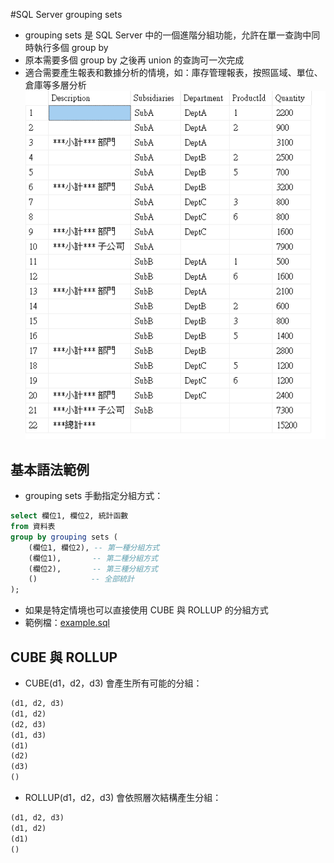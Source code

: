 #SQL Server grouping sets

- grouping sets 是 SQL Server 中的一個進階分組功能，允許在單一查詢中同時執行多個 group by
- 原本需要多個 group by 之後再 union 的查詢可一次完成
- 適合需要產生報表和數據分析的情境，如：庫存管理報表，按照區域、單位、倉庫等多層分析
![](01.png)

## 基本語法範例

- grouping sets 手動指定分組方式：

```sql
select 欄位1, 欄位2, 統計函數
from 資料表
group by grouping sets (
    (欄位1, 欄位2), -- 第一種分組方式
    (欄位1),       -- 第二種分組方式
    (欄位2),       -- 第三種分組方式
    ()            -- 全部統計
);
```

- 如果是特定情境也可以直接使用 CUBE 與 ROLLUP 的分組方式
- 範例檔：[example.sql](example.sql)

## CUBE 與 ROLLUP

- CUBE(d1，d2，d3) 會產生所有可能的分組：
```sql
(d1, d2, d3)
(d1, d2)
(d2, d3)
(d1, d3)
(d1)
(d2)
(d3)
()
```

- ROLLUP(d1，d2，d3) 會依照層次結構產生分組：
```sql
(d1, d2, d3)
(d1, d2)
(d1)
()
```